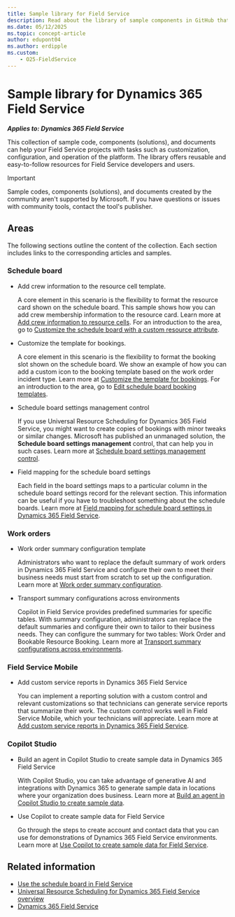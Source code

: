 ```yaml
---
title: Sample library for Field Service
description: Read about the library of sample components in GitHub that can help customers and partners create and deploy solutions with Field Service quickly and easily.
ms.date: 05/12/2025
ms.topic: concept-article
author: edupont04
ms.author: erdipple
ms.custom:
    - O25-FieldService
---
```


# Sample library for Dynamics 365 Field Service

***Applies to: Dynamics 365 Field Service***

This collection of sample code, components (solutions), and documents can help your Field Service projects with tasks such as customization, configuration, and operation of the platform. The library offers reusable and easy-to-follow resources for Field Service developers and users.  

> [!IMPORTANT]
> Sample codes, components (solutions), and documents created by the community aren't supported by Microsoft. If you have questions or issues with community tools, contact the tool's publisher.

## Areas

The following sections outline the content of the collection. Each section includes links to the corresponding articles and samples.

### Schedule board

- Add crew information to the resource cell template.

  A core element in this scenario is the flexibility to format the resource card shown on the schedule board. This sample shows how you can add crew membership information to the resource card. Learn more at [Add crew information to resource cells](fs-resource-cell-template.md). For an introduction to the area, go to [Customize the schedule board with a custom resource attribute](/dynamics365/field-service/extend-schedule-board-custom-resource-attribute).

- Customize the template for bookings.

  A core element in this scenario is the flexibility to format the booking slot shown on the schedule board. We show an example of how you can add a custom icon to the booking template based on the work order incident type. Learn more at [Customize the template for bookings](fs-booking-template.md). For an introduction to the area, go to [Edit schedule board booking templates](/dynamics365/field-service/booking-template).

- Schedule board settings management control

  If you use Universal Resource Scheduling for Dynamics 365 Field Service, you might want to create copies of bookings with minor tweaks or similar changes. Microsoft has published an unmanaged solution, the **Schedule board settings management** control, that can help you in such cases. Learn more at [Schedule board settings management control](fs-schedule-board-settings-management-control.md).  

- Field mapping for the schedule board settings

  Each field in the board settings maps to a particular column in the schedule board settings record for the relevant section. This information can be useful if you have to troubleshoot something about the schedule boards. Learn more at [Field mapping for schedule board settings in Dynamics 365 Field Service](fs-schedule-board-settings-field-mapping.md).  

### Work orders

- Work order summary configuration template

  Administrators who want to replace the default summary of work orders in Dynamics 365 Field Service and configure their own to meet their business needs must start from scratch to set up the configuration. Learn more at [Work order summary configuration](/dynamics365/guidance/resources/fs-work-order-summary-configuration-template).

- Transport summary configurations across environments

  Copilot in Field Service provides predefined summaries for specific tables. With summary configuration, administrators can replace the default summaries and configure their own to tailor to their business needs. They can configure the summary for two tables: Work Order and Bookable Resource Booking. Learn more at [Transport summary configurations across environments](/dynamics365/guidance/resources/fs-transport-summary-configuration).

### Field Service Mobile

- Add custom service reports in Dynamics 365 Field Service

  You can implement a reporting solution with a custom control and relevant customizations so that technicians can generate service reports that summarize their work. The custom control works well in Field Service Mobile, which your technicians will appreciate. Learn more at [Add custom service reports in Dynamics 365 Field Service](fs-reporting-solution-service-reports.md).

### Copilot Studio

- Build an agent in Copilot Studio to create sample data in Dynamics 365 Field Service

  With Copilot Studio, you can take advantage of generative AI and integrations with Dynamics 365 to generate sample data in locations where your organization does business. Learn more at [Build an agent in Copilot Studio to create sample data](/dynamics365/guidance/resources/fs-use-copilot-studio-create-sample-data).

- Use Copilot to create sample data for Field Service

  Go through the steps to create account and contact data that you can use for demonstrations of Dynamics 365 Field Service environments. Learn more at [Use Copilot to create sample data for Field Service](/dynamics365/guidance/resources/fs-copilot-import-sample-data).

## Related information

- [Use the schedule board in Field Service](/dynamics365/field-service/work-with-schedule-board)  
- [Universal Resource Scheduling for Dynamics 365 Field Service overview](/dynamics365/field-service/universal-resource-scheduling-for-field-service)  
- [Dynamics 365 Field Service](/dynamics365/field-service/)  
